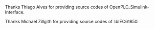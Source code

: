 Thanks Thiago Alves for providing source codes of OpenPLC_Simulink-Interface.

Thanks Michael Zillgith for providing source codes of libIEC61850.
